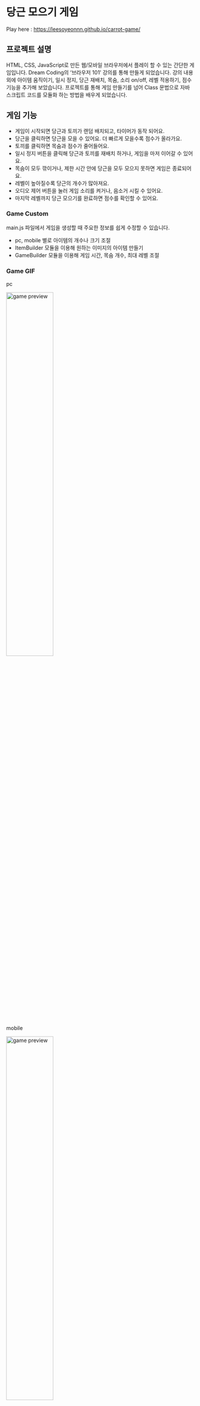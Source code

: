 # 당근 모으기 게임

Play here : https://leesoyeonnn.github.io/carrot-game/

## 프로젝트 설명
HTML, CSS, JavaScript로 만든 웹/모바일 브라우저에서 플레이 할 수 있는 간단한 게임입니다.
Dream Coding의 ‘브라우저 101’ 강의를 통해 만들게 되었습니다.
강의 내용 외에 아이템 움직이기, 일시 정지, 당근 재배치, 목숨, 소리 on/off, 레벨 적용하기, 점수 기능을 추가해 보았습니다.
프로젝트를 통해 게임 만들기를 넘어 Class 문법으로 자바스크립트 코드를 모듈화 하는 방법을 배우게 되었습니다.

## 게임 기능
- 게임이 시작되면 당근과 토끼가 랜덤 배치되고, 타이머가 동작 되어요.
- 당근을 클릭하면 당근을 모을 수 있어요. 더 빠르게 모을수록 점수가 올라가요.
- 토끼를 클릭하면 목숨과 점수가 줄어들어요.
- 일시 정지 버튼을 클릭해 당근과 토끼를 재배치 하거나, 게임을 마저 이어갈 수 있어요.
- 목숨이 모두 깎이거나, 제한 시간 안에 당근을 모두 모으지 못하면 게임은 종료되어요.
- 레벨이 높아질수록 당근의 개수가 많아져요.
- 오디오 제어 버튼을 눌러 게임 소리를 켜거나, 음소거 시킬 수 있어요.
- 마지막 레벨까지 당근 모으기를 완료하면 점수를 확인할 수 있어요.

### Game Custom
main.js 파일에서 게임을 생성할 때 주요한 정보를 쉽게 수정할 수 있습니다.
- pc, mobile 별로 아이템의 개수나 크기 조절
- ItemBuilder 모듈을 이용해 원하는 이미지의 아이템 만들기
- GameBuilder 모듈을 이용해 게임 시간, 목숨 개수, 최대 레벨 조절

### Game GIF

pc

<img width="50%" alt="game preview" src="https://github.com/leesoyeonnn/carrot-game/assets/52520202/23b9f289-a8d3-4e31-b5bc-555cb9d44bf8" />

mobile

<img width="50%" alt="game preview" src="https://github.com/leesoyeonnn/carrot-game/assets/52520202/d0549995-1c98-4cc6-b4d1-7f8bb2e3a6a5" />

## 리소스 출처
- 오디오 : 강의에서 제공된 파일
- 토끼 : Ador - Newjeans
- 당근 케이크 : https://pixabay.com/ko/illustrations/당근-케이크-케이크-디저트-7032823/
- 당근 : https://www.canva.com/


